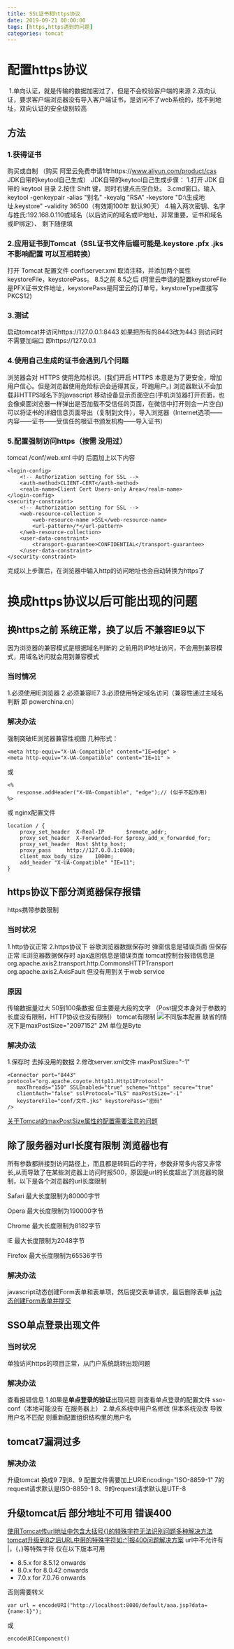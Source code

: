 ```yaml
---
title: SSL证书和https协议
date: 2019-09-21 00:00:00
tags: [https,https遇到的问题]
categories: tomcat
---
```

# 配置https协议

​	1.单向认证，就是传输的数据加密过了，但是不会校验客户端的来源 
​	2.双向认证，要求客户端浏览器没有导入客户端证书，是访问不了web系统的，找不到地址，双向认证的安全级别较高

## 方法

### 1.获得证书
购买或自制
（购买 阿里云免费申请1年https://www.aliyun.com/product/cas  JDK自带的keytool自己生成）
 JDK自带的keytool自己生成步骤：
	1.打开 JDK 自带的 keytool 目录
	2.按住 Shift 键，同时右键点击空白处。
	3.cmd窗口。输入keytool -genkeypair -alias "别名" -keyalg "RSA" -keystore "D:\生成地址.keystore" -validity 36500（有效期100年 默认90天）
	4.输入两次密钥、名字与姓氏:192.168.0.110或域名（以后访问的域名或IP地址，非常重要，证书和域名或IP绑定）、 剩下随便填
### 2.应用证书到Tomcat（SSL证书文件后缀可能是.keystore .pfx .jks 不影响配置 可以互相转换）
打开 Tomcat 配置文件 conf\server.xml
取消注释，并添加两个属性 keystoreFile，keystorePass。
	8.5之前
	<Connector port="8443" protocol="HTTP/1.1" SSLEnabled="true"
		maxThreads="150" scheme="https" secure="true" clientAuth="false" sslProtocol="TLS"
		keystoreFile="D:/生成地址.keystore" keystorePass="之前的密钥" />
	8.5之后
	<Connector port="8443" protocol="org.apache.coyote.http11.Http11NioProtocol" maxThreads="150" SSLEnabled="true">
		<SSLHostConfig>
			<Certificate certificateKeystoreFile="conf/SHA256withRSA__.powerchina.cn.jks"
				certificateKeystorePassword="dianjian123" type="RSA" />
		</SSLHostConfig>
	</Connector>
	(阿里云申请的配置keystoreFile是PFX证书文件地址，keystorePass是阿里云的订单号，keystoreType直接写PKCS12)
### 3.测试
启动tomcat并访问https://127.0.0.1:8443
如果把所有的8443改为443 则访问时 不需要加端口 即https://127.0.0.1
### 4.使用自己生成的证书会遇到几个问题
浏览器会对 HTTPS 使用危险标识。(我们开启 HTTPS 本意是为了更安全，增加用户信心。但是浏览器使用危险标识会适得其反，吓跑用户。)
浏览器默认不会加载非HTTPS域名下的javascript
移动设备显示页面空白(手机浏览器打开页面，也会像桌面浏览器一样弹出是否加载不受信任的页面，在微信中打开则会一片空白)
可以将证书的详细信息页面导出（复制到文件），导入浏览器（Internet选项——内容——证书——受信任的根证书颁发机构——导入证书）

### 5.配置强制访问https（按需 没用过）
tomcat /conf/web.xml 中的 </welcome-file-list> 后面加上以下内容
```
<login-config>  
    <!-- Authorization setting for SSL -->  
    <auth-method>CLIENT-CERT</auth-method>  
    <realm-name>Client Cert Users-only Area</realm-name>  
</login-config>  
<security-constraint>  
    <!-- Authorization setting for SSL -->  
    <web-resource-collection >  
        <web-resource-name >SSL</web-resource-name>  
        <url-pattern>/*</url-pattern>  
    </web-resource-collection>  
    <user-data-constraint>  
        <transport-guarantee>CONFIDENTIAL</transport-guarantee>  
    </user-data-constraint>  
</security-constraint>  
```
完成以上步骤后，在浏览器中输入http的访问地址也会自动转换为https了
	
# 换成https协议以后可能出现的问题

## 换https之前 系统正常，换了以后 不兼容IE9以下
因为浏览器的兼容模式是根据域名判断的 之前用的IP地址访问，不会用到兼容模式，用域名访问就会用到兼容模式

### 当时情况
1.必须使用IE浏览器
2.必须兼容IE7
3.必须使用特定域名访问（兼容性通过主域名判断 即 powerchina.cn）

### 解决办法
强制突破IE浏览器兼容性视图
几种形式：

    <meta http-equiv="X-UA-Compatible" content="IE=edge" >
    <meta http-equiv="X-UA-Compatible" content="IE=11" >
或

    <%
       response.addHeader("X-UA-Compatible", "edge");// (似乎不起作用)
    %>
或
nginx配置文件

    location / {
        proxy_set_header  X-Real-IP       $remote_addr;
        proxy_set_header  X-Forwarded-For $proxy_add_x_forwarded_for;
        proxy_set_header  Host $http_host;
        proxy_pass     http://127.0.0.1:8080;
        client_max_body_size    1000m;
        add_header "X-UA-Compatible" "IE=11";
    }

## https协议下部分浏览器保存报错
https携带参数限制
### 当时状况
1.http协议正常
2.https协议下
谷歌浏览器数据保存时 弹窗信息是错误页面 但保存正常
IE浏览器数据保存时 ajax返回信息是错误页面
tomcat控制台报错信息是 org.apache.axis2.transport.http.CommonsHTTPTransport
    org.apache.axis2.AxisFault
 但没有用到关于web service
### 原因
传输数据量过大 50到100条数据 但主要是大段的文字 
（Post提交本身对于参数的长度没有限制，HTTP协议也没有限制）
tomcat有限制
![不同版本配置](SSL证书和https协议/1.jpg)
缺省的情况下是maxPostSize="2097152" 2M 单位是Byte
### 解决办法
1.保存时 去掉没用的数据
2.修改server.xml文件
maxPostSize="-1"
```
<Connector port="8443" protocol="org.apache.coyote.http11.Http11Protocol"
   maxThreads="150" SSLEnabled="true" scheme="https" secure="true"
   clientAuth="false" sslProtocol="TLS" maxPostSize="-1"
   keystoreFile="conf/文件.jks" keystorePass="密码" 
/>
```
[关于Tomcat的maxPostSize属性的配置需要注意的问题](https://blog.csdn.net/erlian1992/article/details/80209947)

## 除了服务器对url长度有限制 浏览器也有
所有参数都拼接到访问路径上，而且都是转码后的字符，参数非常多内容又非常长,从而导致了在某些浏览器上访问时报500，原因是url的长度超出了浏览器的限制，以下是各个浏览器的url长度限制

Safari 最大长度限制为80000字节

Opera 最大长度限制为190000字节

Chrome 最大长度限制为8182字节

IE 最大长度限制为2048字节

Firefox 最大长度限制为65536字节
### 解决办法
javascript动态创建Form表单和表单项，然后提交表单请求，最后删除表单
[js动态创建Form表单并提交](https://www.cnblogs.com/ryelqy/p/10104111.html)

## SSO单点登录出现文件
### 当时状况
单独访问https的项目正常，从门户系统跳转出现问题
### 解决办法
查看报错信息
1.如果是**单点登录的验证**出现问题
 则查看单点登录的配置文件 sso-conf（本地可能没有 在服务器上）
2.单点系统中用户名修改 但本系统没改 导致用户名不匹配
 则重新配置组织结构里的用户名

## tomcat7漏洞过多
### 解决办法
升级tomcat 换成9
7到8、9 配置文件需要加上URIEncoding="ISO-8859-1"
7的request请求默认是ISO-8859-1
8、9的request请求默认是UTF-8

## 升级tomcat后 部分地址不可用 错误400
[使用Tomcat传url地址中包含大括号{}的特殊字符无法识别问题多种解决方法](https://blog.csdn.net/ryandon/article/details/82664696)
[tomcat升级到8之后URL中带的特殊字符如:^|报400问题解决方案](https://blog.csdn.net/Carino_U/article/details/78973120)
url中不允许有 |，{，}等特殊字符
仅在以下版本可用
- 8.5.x for 8.5.12 onwards
- 8.0.x for 8.0.42 onwards
- 7.0.x for 7.0.76 onwards

否则需要转义
    
    var url = encodeURI("http://localhost:8080/default/aaa.jsp?data={name:1}");
或

    encodeURIComponent()